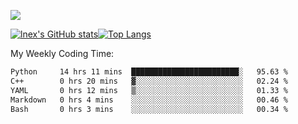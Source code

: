 ![](https://komarev.com/ghpvc/?username=lnexenl&style=flat-square&color=orange)

[![lnex's GitHub stats](https://github-readme-stats.vercel.app/api?username=lnexenl&count_private=true&show_icons=true)](https://github.com/anuraghazra/github-readme-stats)[![Top Langs](https://github-readme-stats.vercel.app/api/top-langs/?username=lnexenl&layout=compact&langs_count=8&exclude_repo=32-bit-MIPS-CPU)](https://github.com/anuraghazra/github-readme-stats)

My Weekly Coding Time:
<!--START_SECTION:waka-->

```txt
Python     14 hrs 11 mins  ████████████████████████░   95.63 %
C++        0 hrs 20 mins   ▓░░░░░░░░░░░░░░░░░░░░░░░░   02.24 %
YAML       0 hrs 12 mins   ▒░░░░░░░░░░░░░░░░░░░░░░░░   01.33 %
Markdown   0 hrs 4 mins    ░░░░░░░░░░░░░░░░░░░░░░░░░   00.46 %
Bash       0 hrs 3 mins    ░░░░░░░░░░░░░░░░░░░░░░░░░   00.34 %
```

<!--END_SECTION:waka-->



